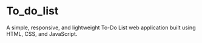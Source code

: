 # To_do_list
A simple, responsive, and lightweight To-Do List web application built using HTML, CSS, and JavaScript.
